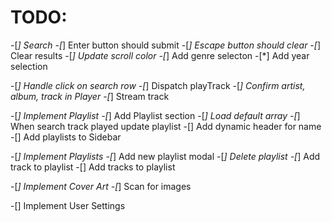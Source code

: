 # TODO:

-[*] Search -[*] Enter button should submit -[*] Escape button should clear -[*] Clear results -[*] Update scroll color -[*] Add genre selecton -[*] Add year selection

-[*] Handle click on search row -[*] Dispatch playTrack -[*] Confirm artist, album, track in Player -[*] Stream track

-[*] Implement Playlist -[*] Add Playlist section -[*] Load default array -[*] When search track played update playlist
-[] Add dynamic header for name
-[] Add playlists to Sidebar

-[*] Implement Playlists -[*] Add new playlist modal -[*] Delete playlist -[*] Add track to playlist
-[] Add tracks to playlist

-[*] Implement Cover Art -[*] Scan for images

-[] Implement User Settings
